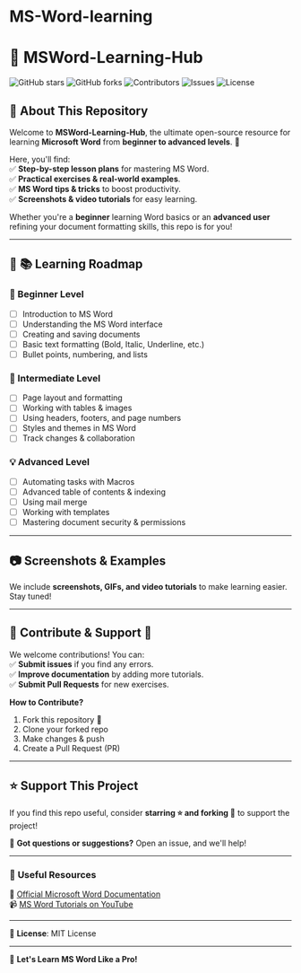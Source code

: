# MS-Word-learning
# 📖 MSWord-Learning-Hub  
![GitHub stars](https://img.shields.io/github/stars/yourusername/MSWord-Learning-Hub?style=social)
![GitHub forks](https://img.shields.io/github/forks/yourusername/MSWord-Learning-Hub?style=social)
![Contributors](https://img.shields.io/github/contributors/yourusername/MSWord-Learning-Hub)
![Issues](https://img.shields.io/github/issues/yourusername/MSWord-Learning-Hub)
![License](https://img.shields.io/github/license/yourusername/MSWord-Learning-Hub)

## 📌 About This Repository  
Welcome to **MSWord-Learning-Hub**, the ultimate open-source resource for learning **Microsoft Word** from **beginner to advanced levels**. 🚀  

Here, you'll find:  
✅ **Step-by-step lesson plans** for mastering MS Word.  
✅ **Practical exercises & real-world examples**.  
✅ **MS Word tips & tricks** to boost productivity.  
✅ **Screenshots & video tutorials** for easy learning.  

Whether you're a **beginner** learning Word basics or an **advanced user** refining your document formatting skills, this repo is for you!  

---

## 📖 **📚 Learning Roadmap**  

### **🔰 Beginner Level**  
- [ ] Introduction to MS Word  
- [ ] Understanding the MS Word interface  
- [ ] Creating and saving documents  
- [ ] Basic text formatting (Bold, Italic, Underline, etc.)  
- [ ] Bullet points, numbering, and lists  

### **🚀 Intermediate Level**  
- [ ] Page layout and formatting  
- [ ] Working with tables & images  
- [ ] Using headers, footers, and page numbers  
- [ ] Styles and themes in MS Word  
- [ ] Track changes & collaboration  

### **💡 Advanced Level**  
- [ ] Automating tasks with Macros  
- [ ] Advanced table of contents & indexing  
- [ ] Using mail merge  
- [ ] Working with templates  
- [ ] Mastering document security & permissions  

---

## 📷 **Screenshots & Examples**  
We include **screenshots, GIFs, and video tutorials** to make learning easier. Stay tuned!  

---

## 📌 **Contribute & Support 🚀**  
We welcome contributions! You can:  
✅ **Submit issues** if you find any errors.  
✅ **Improve documentation** by adding more tutorials.  
✅ **Submit Pull Requests** for new exercises.  

**How to Contribute?**  
1. Fork this repository 🍴  
2. Clone your forked repo  
3. Make changes & push  
4. Create a Pull Request (PR)  

---

## ⭐ **Support This Project**  
If you find this repo useful, consider **starring ⭐ and forking 🍴** to support the project!  

📩 **Got questions or suggestions?** Open an issue, and we'll help!  

---

### 🔗 **Useful Resources**  
📖 [Official Microsoft Word Documentation](https://support.microsoft.com/en-us/word)  
📹 [MS Word Tutorials on YouTube](https://www.youtube.com/results?search_query=Microsoft+Word+Tutorials)  

---

📝 **License**: MIT License  

---

🚀 **Let's Learn MS Word Like a Pro!**  
